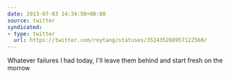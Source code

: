 ```yaml
---
date: 2013-07-03 14:34:50+00:00
source: twitter
syndicated:
- type: twitter
  url: https://twitter.com/roytang/statuses/352435268957122560/
---
```


Whatever failures I had today, I'll leave them behind and start fresh on the morrow